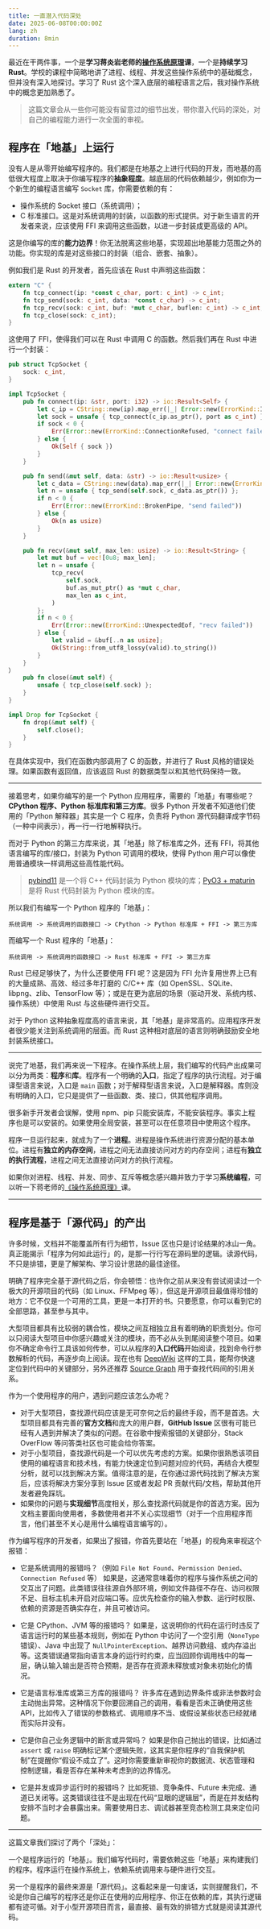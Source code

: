 ```yaml
---
title: 一直潜入代码深处
date: 2025-06-08T00:00:00Z
lang: zh
duration: 8min
---
```


最近在干两件事，一个是**学习蒋炎岩老师的[操作系统原理](https://jyywiki.cn/OS/2025/)课**，一个是**持续学习 Rust**。学校的课程中简略地讲了进程、线程、并发这些操作系统中的基础概念，但并没有深入地探讨。学习了 Rust 这个深入底层的编程语言之后，我对操作系统中的概念更加熟悉了。

> 这篇文章会从一些你可能没有留意过的细节出发，带你潜入代码的深处，对自己的编程能力进行一次全面的审视。

## 程序在「地基」上运行

没有人是从零开始编写程序的。我们都是在地基之上进行代码的开发，而地基的高低很大程度上取决于你编写程序的**抽象程度**。越底层的代码依赖越少，例如你为一个新生的编程语言编写 `Socket` 库，你需要依赖的有：

- 操作系统的 Socket 接口（系统调用）；
- C 标准接口。这是对系统调用的封装，以函数的形式提供。对于新生语言的开发者来说，应该使用 FFI 来调用这些函数，以进一步封装成更高级的 API。

这是你编写的库的**能力边界**！你无法脱离这些地基，实现超出地基能力范围之外的功能。你实现的库是对这些接口的封装（组合、嵌套、抽象）。

例如我们是 Rust 的开发者，首先应该在 Rust 中声明这些函数：

```rust
extern "C" {
    fn tcp_connect(ip: *const c_char, port: c_int) -> c_int;
    fn tcp_send(sock: c_int, data: *const c_char) -> c_int;
    fn tcp_recv(sock: c_int, buf: *mut c_char, buflen: c_int) -> c_int;
    fn tcp_close(sock: c_int);
}
```

这使用了 FFI，使得我们可以在 Rust 中调用 C 的函数。然后我们再在 Rust 中进行一个封装：

<AiResult provider="grok" title="Rust 如何实现 FFI？" url="https://grok.com/share/c2hhcmQtMg%3D%3D_af32527c-8386-402a-9487-70025c9b120c" />

```rust
pub struct TcpSocket {
    sock: c_int,
}

impl TcpSocket {
    pub fn connect(ip: &str, port: i32) -> io::Result<Self> {
        let c_ip = CString::new(ip).map_err(|_| Error::new(ErrorKind::InvalidInput, "Invalid IP"))?;
        let sock = unsafe { tcp_connect(c_ip.as_ptr(), port as c_int) };
        if sock < 0 {
            Err(Error::new(ErrorKind::ConnectionRefused, "connect failed"))
        } else {
            Ok(Self { sock })
        }
    }

    pub fn send(&mut self, data: &str) -> io::Result<usize> {
        let c_data = CString::new(data).map_err(|_| Error::new(ErrorKind::InvalidInput, "Invalid data"))?;
        let n = unsafe { tcp_send(self.sock, c_data.as_ptr()) };
        if n < 0 {
            Err(Error::new(ErrorKind::BrokenPipe, "send failed"))
        } else {
            Ok(n as usize)
        }
    }

    pub fn recv(&mut self, max_len: usize) -> io::Result<String> {
        let mut buf = vec![0u8; max_len];
        let n = unsafe {
            tcp_recv(
                self.sock,
                buf.as_mut_ptr() as *mut c_char,
                max_len as c_int,
            )
        };
        if n < 0 {
            Err(Error::new(ErrorKind::UnexpectedEof, "recv failed"))
        } else {
            let valid = &buf[..n as usize];
            Ok(String::from_utf8_lossy(valid).to_string())
        }
    }
）
    pub fn close(&mut self) {
        unsafe { tcp_close(self.sock) };
    }
}

impl Drop for TcpSocket {
    fn drop(&mut self) {
        self.close();
    }
}
```

在具体实现中，我们在函数内部调用了 C 的函数，并进行了 Rust 风格的错误处理。如果函数有返回值，应该返回 Rust 的数据类型以和其他代码保持一致。

---

接着思考，如果你编写的是一个 Python 应用程序，需要的「地基」有哪些呢？**CPython 程序、Python 标准库和第三方库**。很多 Python 开发者不知道他们使用的「Python 解释器」其实是一个 C 程序，负责将 Python 源代码翻译成字节码（一种中间表示），再一行一行地解释执行。


而对于 Python 的第三方库来说，其「地基」除了标准库之外，还有 FFI，将其他语言编写的库/接口，封装为 Python 可调用的模块，使得 Python 用户可以像使用普通模块一样调用这些高性能代码。


> [pybind11](https://github.com/pybind/pybind11) 是一个将 C++ 代码封装为 Python 模块的库；[PyO3 + maturin](https://github.com/PyO3/maturin) 是将 Rust 代码封装为 Python 模块的库。

<AiResult provider="chatgpt" title="如何使用 PyO3 + maturin 为 Python 编写一个高性能模块？" url="https://chatgpt.com/share/6845b7da-04e8-8010-a5e7-85265040c20c" />


所以我们有编写一个 Python 程序的「地基」：

```
系统调用 -> 系统调用的函数接口 -> CPython -> Python 标准库 + FFI -> 第三方库
```

而编写一个 Rust 程序的「地基」：

```
系统调用 -> 系统调用的函数接口 -> Rust 标准库 + FFI -> 第三方库
```

Rust 已经足够快了，为什么还要使用 FFI 呢？这是因为 FFI 允许复用世界上已有的大量成熟、高效、经过多年打磨的 C/C++ 库（如 OpenSSL、SQLite、libpng、zlib、TensorFlow 等）；或是在更为底层的场景（驱动开发、系统内核、操作系统）中使用 Rust 与这些硬件进行交互。

对于 Python 这种抽象程度高的语言来说，其「地基」是非常高的。应用程序开发者很少能关注到系统调用的层面。而 Rust 这种相对底层的语言则明确鼓励安全地封装系统接口。

---

说完了地基，我们再来说一下程序。在操作系统上层，我们编写的代码产出成果可以分为两类：**程序**和**库**。程序有一个明确的**入口**，指定了程序的执行流程。对于编译型语言来说，入口是 `main` 函数；对于解释型语言来说，入口是解释器。库则没有明确的入口，它只是提供了一些函数、类、接口，供其他程序调用。

很多新手开发者会误解，使用 npm、pip 只能安装库，不能安装程序。事实上程序也是可以安装的。如果使用全局安装，甚至可以在任意项目中使用这个程序。

程序一旦运行起来，就成为了一个**进程**。进程是操作系统进行资源分配的基本单位。进程有**独立的内存空间**，进程之间无法直接访问对方的内存空间；进程有**独立的执行流程**，进程之间无法直接访问对方的执行流程。

如果你对进程、线程、并发、同步、互斥等概念感兴趣并致力于学习**系统编程**，可以听一下蒋老师的[《操作系统原理》](https://jyywiki.cn/OS/2025/)课。

---

## 程序是基于「源代码」的产出

许多时候，文档并不能覆盖所有行为细节，Issue 区也只是讨论结果的冰山一角。真正能揭示「程序为何如此运行」的，是那一行行写在源码里的逻辑。读源代码，不只是排错，更是了解架构、学习设计思路的最佳途径。

明确了程序完全基于源代码之后，你会顿悟：也许你之前从来没有尝试阅读过一个极大的开源项目的代码（如 Linux、FFMpeg 等），但这是开源项目最值得珍惜的地方：它不仅是一个可用的工具，更是一本打开的书。只要愿意，你可以看到它的全部思路，甚至参与其中。

大型项目都具有比较弱的耦合性，模块之间互相独立且有着明确的职责划分。你可以只阅读大型项目中你感兴趣或关注的模块，而不必从头到尾阅读整个项目。如果你不确定命令行工具该如何传参，可以从程序的**入口代码**开始阅读，找到命令行参数解析的代码，再逐步向上阅读。现在也有 [DeepWiki](https://deepwiki.com/) 这样的工具，能帮你快速定位到代码中的关键部分，另外还推荐 [Source Graph](https://sourcegraph.com/) 用于查找代码间的引用关系。

作为一个使用程序的用户，遇到问题应该怎么办呢？

- 对于大型项目，查找源代码应该是无可奈何之后的最终手段，而不是首选。大型项目都具有完善的**官方文档**和庞大的用户群，**GitHub Issue** 区很有可能已经有人遇到并解决了类似的问题。在谷歌中搜索报错的关键部分，Stack OverFlow 等问答类社区也可能会给你答案。
- 对于小型项目，查找源代码是一个可以优先考虑的方案。如果你很熟悉该项目使用的编程语言和技术栈，有能力快速定位到问题对应的代码，再结合大模型分析，就可以找到解决方案。值得注意的是，在你通过源代码找到了解决方案后，应该将解决方案分享到 Issue 区或者发起 PR 贡献代码/文档，帮助其他开发者避免踩坑。
- 如果你的问题与**实现细节**高度相关，那么查找源代码就是你的首选方案。因为文档主要面向使用者，多数使用者并不关心实现细节（对于一个应用程序而言，他们甚至不关心是用什么编程语言编写的）。

作为编写程序的开发者，如果出了报错，你首先要站在「地基」的视角来审视这个报错：

* 它是系统调用的报错吗？（例如 `File Not Found`、`Permission Denied`、`Connection Refused` 等）
  如果是，这通常意味着你的程序与操作系统之间的交互出了问题。此类错误往往源自外部环境，例如文件路径不存在、访问权限不足、目标主机未开启对应端口等。应优先检查你的输入参数、运行时权限、依赖的资源是否确实存在，并且可被访问。

* 它是 CPython、JVM 等的报错吗？
  如果是，这说明你的代码在运行时违反了语言运行时的某些基本规则，例如在 Python 中访问了一个空引用（`NoneType` 错误）、Java 中出现了 `NullPointerException`、越界访问数组、或内存溢出等。这类错误通常指向语言本身的运行时约束，应当回顾你调用栈中的每一层，确认输入输出是否符合预期，是否存在资源未释放或对象未初始化的情况。

* 它是语言标准库或第三方库的报错吗？
  许多库在遇到边界条件或非法参数时会主动抛出异常。这种情况下你要回溯自己的调用，看看是否未正确使用这些 API，比如传入了错误的参数格式、调用顺序不当、或假设某些状态已经就绪而实际并没有。

* 它是你自己业务逻辑中的断言或异常吗？
  如果是你自己抛出的错误，比如通过 `assert` 或 `raise` 明确标记某个逻辑失败，这其实是你程序的“自我保护机制”在提醒你“假设不成立了”。这时你需要重新审视你的数据流、状态管理和控制逻辑，看是否存在某种未考虑到的边界情况。

* 它是并发或异步运行时的报错吗？
  比如死锁、竞争条件、Future 未完成、通道已关闭等。这类错误往往不是出现在代码“显眼的逻辑层”，而是在并发结构安排不当时才会暴露出来。需要使用日志、调试器甚至竞态检测工具来定位问题。




---

这篇文章我们探讨了两个「深处」：

一个是程序运行的「地基」。我们编写代码时，需要依赖这些「地基」来构建我们的程序。程序运行在操作系统上，依赖系统调用来与硬件进行交互。

另一个是程序的最终来源是「源代码」。这看起来是一句废话，实则提醒我们，不论是你自己编写的程序还是你正在使用的应用程序、你正在依赖的库，其执行逻辑都有迹可循。对于小型开源项目而言，最直接、最有效的排错方式就是阅读其源代码。
